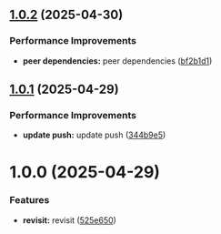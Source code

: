 ## [1.0.2](https://github.com/leocodeio-chatpilot/npm-chatpilot/compare/v1.0.1...v1.0.2) (2025-04-30)


### Performance Improvements

* **peer dependencies:** peer dependencies ([bf2b1d1](https://github.com/leocodeio-chatpilot/npm-chatpilot/commit/bf2b1d1dcbc8076b189a343dc34675f14816b911))

## [1.0.1](https://github.com/leocodeio-chatpilot/npm-chatpilot/compare/v1.0.0...v1.0.1) (2025-04-29)


### Performance Improvements

* **update push:** update push ([344b9e5](https://github.com/leocodeio-chatpilot/npm-chatpilot/commit/344b9e577fd7514cf4c0d0421a5f0942d21d3752))

# 1.0.0 (2025-04-29)


### Features

* **revisit:** revisit ([525e650](https://github.com/leocodeio-chatpilot/npm-chatpilot/commit/525e650a3fc06ecf25bb7614b3d9c9d53d90063c))
